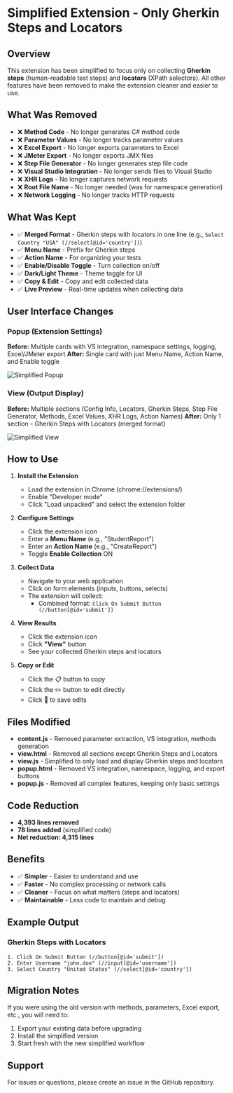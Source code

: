 # Simplified Extension - Only Gherkin Steps and Locators

## Overview
This extension has been simplified to focus only on collecting **Gherkin steps** (human-readable test steps) and **locators** (XPath selectors). All other features have been removed to make the extension cleaner and easier to use.

## What Was Removed
- ❌ **Method Code** - No longer generates C# method code
- ❌ **Parameter Values** - No longer tracks parameter values
- ❌ **Excel Export** - No longer exports parameters to Excel
- ❌ **JMeter Export** - No longer exports JMX files
- ❌ **Step File Generator** - No longer generates step file code
- ❌ **Visual Studio Integration** - No longer sends files to Visual Studio
- ❌ **XHR Logs** - No longer captures network requests
- ❌ **Root File Name** - No longer needed (was for namespace generation)
- ❌ **Network Logging** - No longer tracks HTTP requests

## What Was Kept
- ✅ **Merged Format** - Gherkin steps with locators in one line (e.g., `Select Country "USA" (//select[@id='country'])`)
- ✅ **Menu Name** - Prefix for Gherkin steps
- ✅ **Action Name** - For organizing your tests
- ✅ **Enable/Disable Toggle** - Turn collection on/off
- ✅ **Dark/Light Theme** - Theme toggle for UI
- ✅ **Copy & Edit** - Copy and edit collected data
- ✅ **Live Preview** - Real-time updates when collecting data

## User Interface Changes

### Popup (Extension Settings)
**Before:** Multiple cards with VS integration, namespace settings, logging, Excel/JMeter export
**After:** Single card with just Menu Name, Action Name, and Enable toggle

![Simplified Popup](https://github.com/user-attachments/assets/783ee311-3463-49bb-92ef-38434cd3dd09)

### View (Output Display)
**Before:** Multiple sections (Config Info, Locators, Gherkin Steps, Step File Generator, Methods, Excel Values, XHR Logs, Action Names)
**After:** Only 1 section - Gherkin Steps with Locators (merged format)

![Simplified View](https://github.com/user-attachments/assets/e15289f2-fc5c-46b6-80ef-ab6766e26c56)

## How to Use

1. **Install the Extension**
   - Load the extension in Chrome (chrome://extensions/)
   - Enable "Developer mode"
   - Click "Load unpacked" and select the extension folder

2. **Configure Settings**
   - Click the extension icon
   - Enter a **Menu Name** (e.g., "StudentReport")
   - Enter an **Action Name** (e.g., "CreateReport")
   - Toggle **Enable Collection** ON

3. **Collect Data**
   - Navigate to your web application
   - Click on form elements (inputs, buttons, selects)
   - The extension will collect:
     - Combined format: `Click On Submit Button (//button[@id='submit'])`

4. **View Results**
   - Click the extension icon
   - Click **"View"** button
   - See your collected Gherkin steps and locators

5. **Copy or Edit**
   - Click the 📋 button to copy
   - Click the ✏️ button to edit directly
   - Click 💾 to save edits

## Files Modified
- **content.js** - Removed parameter extraction, VS integration, methods generation
- **view.html** - Removed all sections except Gherkin Steps and Locators
- **view.js** - Simplified to only load and display Gherkin steps and locators
- **popup.html** - Removed VS integration, namespace, logging, and export buttons
- **popup.js** - Removed all complex features, keeping only basic settings

## Code Reduction
- **4,393 lines removed**
- **78 lines added** (simplified code)
- **Net reduction: 4,315 lines**

## Benefits
- ✅ **Simpler** - Easier to understand and use
- ✅ **Faster** - No complex processing or network calls
- ✅ **Cleaner** - Focus on what matters (steps and locators)
- ✅ **Maintainable** - Less code to maintain and debug

## Example Output

### Gherkin Steps with Locators
```
1. Click On Submit Button (//button[@id='submit'])
2. Enter Username "john.doe" (//input[@id='username'])
3. Select Country "United States" (//select[@id='country'])
```

## Migration Notes
If you were using the old version with methods, parameters, Excel export, etc., you will need to:
1. Export your existing data before upgrading
2. Install the simplified version
3. Start fresh with the new simplified workflow

## Support
For issues or questions, please create an issue in the GitHub repository.
